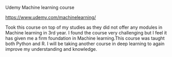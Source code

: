 Udemy Machine learning course

https://www.udemy.com/machinelearning/ 

Took this course on top of my studies as they did not offer any modules in Machine learning in 3rd year. 
I found the course very challenging but I feel it has given me a firm foundation in Machine learning.This course was taught both Python and R.
I will be taking another course in deep learning to again improve my understanding and knowledge.
